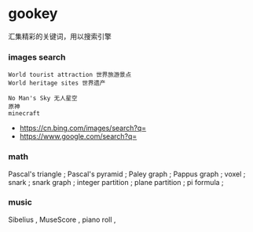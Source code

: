 # gookey
汇集精彩的关键词，用以搜索引擎
### images search
```
World tourist attraction 世界旅游景点
World heritage sites 世界遗产
```

```
No Man's Sky 无人星空
原神
minecraft
```

- https://cn.bing.com/images/search?q=
- https://www.google.com/search?q=

### math

Pascal's triangle ;
Pascal's pyramid ;
Paley graph ; Pappus graph ; 
voxel ;
snark ; snark graph ;
integer partition ; plane partition ;
pi formula ;

### music
Sibelius , MuseScore , piano roll , 